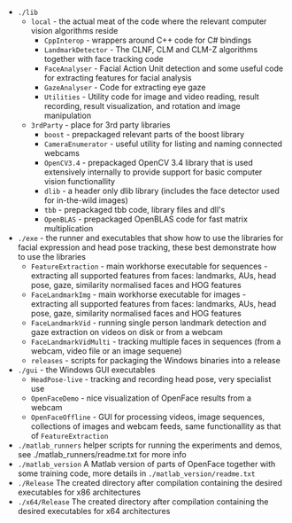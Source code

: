- `./lib`
   - `local` - the actual meat of the code where the relevant computer vision algorithms reside
      - `CppInterop` - wrappers around C++ code for C# bindings
      - `LandmarkDetector` - The CLNF, CLM and CLM-Z algorithms together with face tracking code
      - `FaceAnalyser` - Facial Action Unit detection and some useful code for extracting features for facial analysis
	  - `GazeAnalyser` - Code for extracting eye gaze
	  - `Utilities` - Utility code for image and video reading, result recording, result visualization, and rotation and image manipulation
   - `3rdParty` - place for 3rd party libraries
      - `boost` - prepackaged relevant parts of the boost library
      - `CameraEnumerator` - useful utility for listing and naming connected webcams
      - `OpenCV3.4` - prepackaged OpenCV 3.4 library that is used extensively internally to provide support for basic computer vision functionallity
      - `dlib` - a header only dlib library (includes the face detector used for in-the-wild images)
      - `tbb` - prepackaged tbb code, library files and dll's
	  - `OpenBLAS` - prepackaged OpenBLAS code for fast matrix multiplication
- `./exe` - the runner and executables that show how to use the libraries for facial expression and head pose tracking, these best demonstrate how to use the libraries
   - `FeatureExtraction` - main workhorse executable for sequences - extracting all supported features from faces: landmarks, AUs, head pose, gaze, similarity normalised faces and HOG features
   - `FaceLandmarkImg` - main workhorse executable for images - extracting all supported features from faces: landmarks, AUs, head pose, gaze, similarity normalised faces and HOG features
   - `FaceLandmarkVid` - running single person landmark detection and gaze extraction on videos on disk or from a webcam
   - `FaceLandmarkVidMulti` - tracking multiple faces in sequences (from a webcam, video file or an image sequene)
   - `releases` - scripts for packaging the Windows binaries into a release
- `./gui` - the Windows GUI executables
   - `HeadPose-live` - tracking and recording head pose, very specialist use
   - `OpenFaceDemo` - nice visualization of OpenFace results from a webcam
   - `OpenFaceOffline` - GUI for processing videos, image sequences, collections of images and webcam feeds, same functionallity as that of `FeatureExtraction`
- `./matlab_runners` helper scripts for running the experiments and demos, see ./matlab_runners/readme.txt for more info
- `./matlab_version` A Matlab version of parts of OpenFace together with some training code, more details in `./matlab_version/readme.txt`
- `./Release` The created directory after compilation containing the desired executables for x86 architectures
- `./x64/Release` The created directory after compilation containing the desired executables for x64 architectures